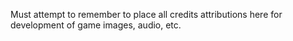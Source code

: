 Must attempt to remember to place all credits attributions here for development of game images, audio, etc.
